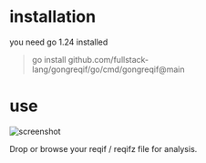 # installation

you need go 1.24 installed

> go install github.com/fullstack-lang/gongreqif/go/cmd/gongreqif@main

# use

![screenshot](screenshot.png)

Drop or browse your reqif / reqifz file for analysis.
